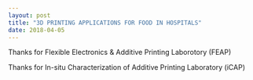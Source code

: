 ```yaml
---
layout: post
title: "3D PRINTING APPLICATIONS FOR FOOD IN HOSPITALS"
date: 2018-04-05
---
```


<p>Thanks for Flexible Electronics & Additive Printing Laborotory (FEAP)
<p>Thanks for In-situ Characterization of Additive Printing Laboratory (iCAP)
